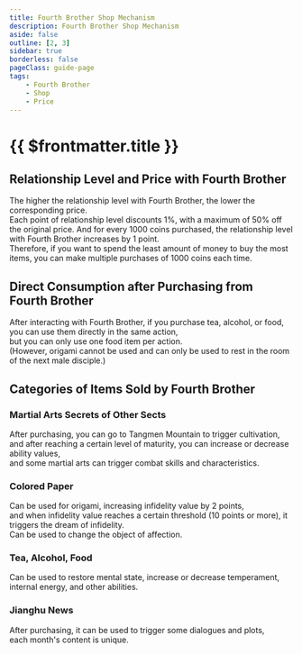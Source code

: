 ```yaml
---
title: Fourth Brother Shop Mechanism
description: Fourth Brother Shop Mechanism
aside: false
outline: [2, 3]
sidebar: true
borderless: false
pageClass: guide-page
tags:
    - Fourth Brother
    - Shop
    - Price
---
```


# {{ $frontmatter.title }}

<ChTabs position="bottom">
    <ChTab title="Fourth Brother">
        <Ch
            src='/images/characters/brother4/normal.webp' 
            position=''/>
        <ChName nameZh='Fourth Brother' position='right' />
    </ChTab>
</ChTabs>

## Relationship Level and Price with Fourth Brother

The higher the relationship level with Fourth Brother, the lower the corresponding price.  
Each point of relationship level discounts 1%, with a maximum of 50% off the original price.
And for every 1000 coins purchased, the relationship level with Fourth Brother increases by 1 point.  
Therefore, if you want to spend the least amount of money to buy the most items, you can make multiple purchases of 1000 coins each time.

## Direct Consumption after Purchasing from Fourth Brother

After interacting with Fourth Brother, if you purchase tea, alcohol, or food,  
you can use them directly in the same action,  
but you can only use one food item per action.  
(However, origami cannot be used and can only be used to rest in the room of the next male disciple.)

## Categories of Items Sold by Fourth Brother

### Martial Arts Secrets of Other Sects

After purchasing, you can go to Tangmen Mountain to trigger cultivation,  
and after reaching a certain level of maturity, you can increase or decrease ability values,  
and some martial arts can trigger combat skills and characteristics.

### Colored Paper

Can be used for origami, increasing infidelity value by 2 points,  
and when infidelity value reaches a certain threshold (10 points or more), it triggers the dream of infidelity.  
Can be used to change the object of affection.

### Tea, Alcohol, Food

Can be used to restore mental state, increase or decrease temperament, internal energy, and other abilities.

### Jianghu News

After purchasing, it can be used to trigger some dialogues and plots,  
each month's content is unique.